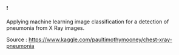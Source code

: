 ❗️

Applying machine learning image classification for a detection of pneumonia from X Ray images.

Source : https://www.kaggle.com/paultimothymooney/chest-xray-pneumonia
